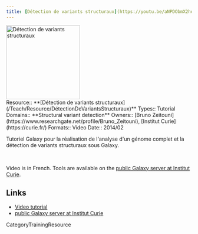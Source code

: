 ```yaml
---
title: [Détection de variants structuraux](https://youtu.be/aNPDObmX2ho)
---
```

<div class='center'>
<a href='https://youtu.be/aNPDObmX2ho'><img src='/DétectionVariantsStructurauxVideo.png' alt='Détection de variants structuraux' height="200" /></a>
</div>



<div class='deploymentbox'>
 Resource:: **[Détection de variants structuraux](/Teach/Resource/DétectionDeVariantsStructuraux)**
 Types:: Tutorial
 Domains:: **Structural variant detection** 
 Owners:: [Bruno Zeitouni](https://www.researchgate.net/profile/Bruno_Zeitouni), [Institut Curie](https://curie.fr/)
 Formats:: Video  
 Date:: 2014/02
</div>

Tutoriel Galaxy pour la réalisation de l'analyse d'un génome complet et la détection de variants structuraux sous Galaxy.

<br />

Video is in French.  Tools are available on the [public Galaxy server at Institut Curie](https://galaxy-public.curie.fr/).



## Links

* [Video tutorial](https://youtu.be/aNPDObmX2ho)
* [public Galaxy server at Institut Curie](https://galaxy-public.curie.fr/)


CategoryTrainingResource
